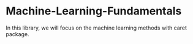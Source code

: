 # Machine-Learning-Fundamentals
In this library, we will focus on the machine learning methods with caret package.

